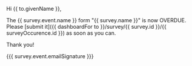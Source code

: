Hi {{ to.givenName }},

The {{ survey.event.name }} form "{{ survey.name }}" is now OVERDUE. Please [submit it]({{ dashboardFor to }}/survey/{{ survey.id }}/{{ surveyOccurence.id }}) as soon as you can.

Thank you!

{{{ survey.event.emailSignature }}}
